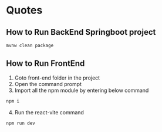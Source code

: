 # Quotes

## How to Run BackEnd Springboot project

```
mvnw clean package
```

## How to Run FrontEnd
1. Goto front-end folder in the project
2. Open the command prompt
3. Import all the npm module by entering below command
```bash
npm i
``` 
4. Run the react-vite command
```bash
npm run dev
```
